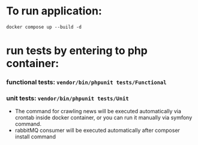 # To run application:
`docker compose up --build -d`
# run tests by entering to php container:
### functional tests: `vendor/bin/phpunit tests/Functional`
### unit tests: `vendor/bin/phpunit tests/Unit`

- The command for crawling news will be executed automatically via crontab inside docker container, or you can run it manually via symfony command.
- rabbitMQ consumer will be executed automatically after composer install command